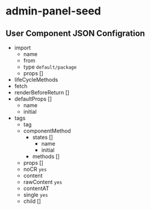 # admin-panel-seed

## User Component JSON Configration

  * import
    * name
    * from
    * type `default/package`
    * props []
  * lifeCycleMethods
  * fetch
  * renderBeforeReturn []
  * defaultProps []
    * name
    * initial
  * tags
    * tag
    * componentMethod
      * states []
        * name
        * initial
      * methods []
    * props []
    * noCR `yes`
    * content
    * rawContent `yes`
    * contentAT
    * single `yes`
    * child [] 
